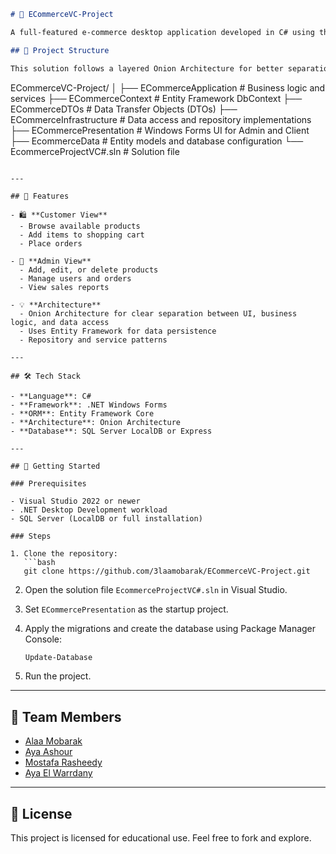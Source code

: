 ```markdown
# 🛒 ECommerceVC-Project

A full-featured e-commerce desktop application developed in C# using the Windows Forms platform and layered with Onion Architecture. The application supports customer and admin roles, featuring product catalog browsing, shopping cart, order processing, and user management.

## 📁 Project Structure

This solution follows a layered Onion Architecture for better separation of concerns and maintainability:

```

ECommerceVC-Project/
│
├── ECommerceApplication     # Business logic and services
├── ECommerceContext         # Entity Framework DbContext
├── ECommerceDTOs            # Data Transfer Objects (DTOs)
├── ECommerceInfrastructure  # Data access and repository implementations
├── ECommercePresentation    # Windows Forms UI for Admin and Client
├── EcommerceData            # Entity models and database configuration
└── EcommerceProjectVC#.sln  # Solution file

````

---

## 🚀 Features

- 🛍️ **Customer View**
  - Browse available products
  - Add items to shopping cart
  - Place orders

- 🔐 **Admin View**
  - Add, edit, or delete products
  - Manage users and orders
  - View sales reports

- 💡 **Architecture**
  - Onion Architecture for clear separation between UI, business logic, and data access
  - Uses Entity Framework for data persistence
  - Repository and service patterns

---

## 🛠️ Tech Stack

- **Language**: C#
- **Framework**: .NET Windows Forms
- **ORM**: Entity Framework Core
- **Architecture**: Onion Architecture
- **Database**: SQL Server LocalDB or Express

---

## 🧰 Getting Started

### Prerequisites

- Visual Studio 2022 or newer
- .NET Desktop Development workload
- SQL Server (LocalDB or full installation)

### Steps

1. Clone the repository:
   ```bash
   git clone https://github.com/3laamobarak/ECommerceVC-Project.git
````

2. Open the solution file `EcommerceProjectVC#.sln` in Visual Studio.

3. Set `ECommercePresentation` as the startup project.

4. Apply the migrations and create the database using Package Manager Console:

   ```powershell
   Update-Database
   ```

5. Run the project.

---

## 👥 Team Members

* [Alaa Mobarak](https://github.com/3laamobarak)
* [Aya Ashour](https://github.com/ayaashour2002)
* [Mostafa Rasheedy](https://github.com/MOSTAFA17RASHEEDY)
* [Aya El Warrdany](https://github.com/ayaalwarrdany)

---

## 📄 License

This project is licensed for educational use. Feel free to fork and explore.

